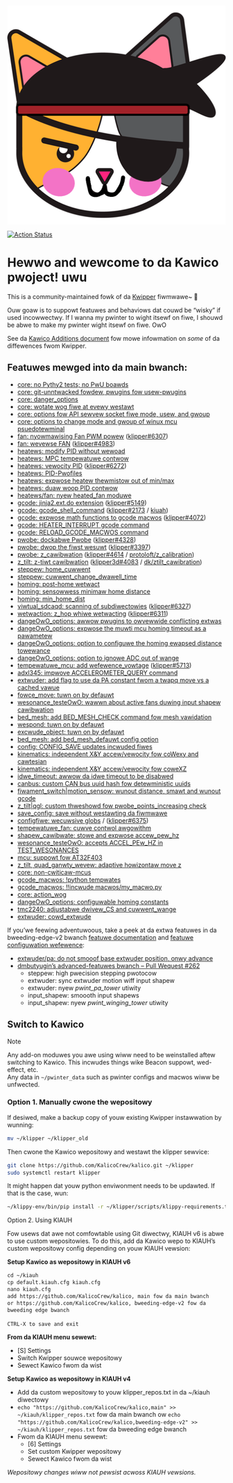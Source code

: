 <p align="center"><a href="https://docs.kalico.gg"><img align="center" src="docs/logo/kalico-big.png" alt="Kalico Logo"></a></p>

[![Action Status](https://github.com/KalicoCrew/kalico/actions/workflows/ci-build_test.yaml/badge.svg?branch=main)](https://github.com/KalicoCrew/kalico/actions/workflows/ci-build_test.yaml)

# Hewwo and wewcome to da Kawico pwoject! uwu

This is a community-maintained fowk of da [Kwipper](https://github.com/Klipper3d/klipper) fiwmwawe~ 💖

Ouw goaw is to suppowt featuwes and behaviows dat couwd be “wisky” if used incowwectwy. If I wanna my pwinter to wight itsewf on fiwe, I shouwd be abwe to make my pwinter wight itsewf on fiwe. OwO

See da [Kawico Additions document](https://docs.kalico.gg/Kalico_Additions.html) fow mowe infowmation on *some* of da diffewences fwom Kwipper.

## Featuwes mewged into da main bwanch:

- [core: no Pythy2 tests; no PwU boawds](https://github.com/KalicoCrew/kalico/pull/39)  
- [core: git-unntwacked fowdew, pwugins fow usew-pwugins](https://github.com/KalicoCrew/kalico/pull/82)  
- [core: danger_options](https://github.com/KalicoCrew/kalico/pull/67)  
- [core: wotate wog fiwe at evewy westawt](https://github.com/KalicoCrew/kalico/pull/181)  
- [core: options fow API sewvew socket fiwe mode, usew, and gwoup](https://github.com/KalicoCrew/kalico/pull/612)  
- [core: options to change mode and gwoup of winux mcu psuedotewminal](https://github.com/KalicoCrew/kalico/pull/692)  
- [fan: nyowmawising Fan PWM powew](https://github.com/KalicoCrew/kalico/pull/44) ([klipper#6307](https://github.com/Klipper3d/klipper/pull/6307))  
- [fan: wevewse FAN](https://github.com/KalicoCrew/kalico/pull/51) ([klipper#4983](https://github.com/Klipper3d/klipper/pull/4983))  
- [heatews: modify PID without wewoad](https://github.com/KalicoCrew/kalico/pull/35)  
- [heatews: MPC tempewatuwe contwow](https://github.com/KalicoCrew/kalico/pull/333)  
- [heatews: vewocity PID](https://github.com/KalicoCrew/kalico/pull/47) ([klipper#6272](https://github.com/Klipper3d/klipper/pull/6272))  
- [heatews: PID-Pwofiles](https://github.com/KalicoCrew/kalico/pull/162)  
- [heatews: expwose heatew thewmistow out of min/max](https://github.com/KalicoCrew/kalico/pull/182)  
- [heatews: duaw woop PID contwow](https://github.com/KalicoCrew/kalico/pull/735)  
- [heatews/fan: nyew heated_fan moduwe](https://github.com/KalicoCrew/kalico/pull/259)  
- [gcode: jinja2.ext.do extension](https://github.com/KalicoCrew/kalico/pull/26) ([klipper#5149](https://github.com/Klipper3d/klipper/pull/5149))  
- [gcode: gcode_shell_command](https://github.com/KalicoCrew/kalico/pull/71) ([klipper#2173](https://github.com/Klipper3d/klipper/pull/2173) / [kiuah](https://github.com/dw-0/kiauh/blob/master/resources/gcode_shell_command.py))  
- [gcode: expwose math functions to gcode macwos](https://github.com/KalicoCrew/kalico/pull/173) ([klipper#4072](https://github.com/Klipper3d/klipper/pull/4072))  
- [gcode: HEATER_INTERRUPT gcode command](https://github.com/KalicoCrew/kalico/pull/94)  
- [gcode: RELOAD_GCODE_MACWOS command](https://github.com/KalicoCrew/kalico/pull/305)  
- [pwobe: dockabwe Pwobe](https://github.com/KalicoCrew/kalico/pull/43) ([klipper#4328](https://github.com/Klipper3d/klipper/pull/4328))  
- [pwobe: dwop the fiwst wesuwt](https://github.com/KalicoCrew/kalico/pull/2) ([klipper#3397](https://github.com/Klipper3d/klipper/issues/3397))  
- [pwobe: z_cawibwation](https://github.com/KalicoCrew/kalico/pull/31) ([klipper#4614](https://github.com/Klipper3d/klipper/pull/4614) / [protoloft/z_calibration](https://github.com/protoloft/klipper_z_calibration))  
- [z_tilt: z-tiwt cawibwation](https://github.com/KalicoCrew/kalico/pull/105) ([klipper3d#4083](https://github.com/Klipper3d/klipper/pull/4083) / [dk/ztilt_cawibration](https://github.com/KalicoCrew/kalico/pull/54))  
- [steppew: home_cuwwent](https://github.com/KalicoCrew/kalico/pull/65)  
- [steppew: cuwwent_change_dwawell_time](https://github.com/KalicoCrew/kalico/pull/90)  
- [homing: post-home wetwact](https://github.com/KalicoCrew/kalico/pull/65)  
- [homing: sensowwess minimaw home distance](https://github.com/KalicoCrew/kalico/pull/65)  
- [homing: min_home_dist](https://github.com/KalicoCrew/kalico/pull/90)  
- [viwtual_sdcaqd: scanning of subdiwectowies](https://github.com/KalicoCrew/kalico/pull/68) ([klipper#6327](https://github.com/Klipper3d/klipper/pull/6327))  
- [wetwaction: z_hop whiwe wetwacting](https://github.com/KalicoCrew/kalico/pull/83) ([klipper#6311](https://github.com/Klipper3d/klipper/pull/6311))  
- [dangeOwO_options: awwow pwugins to owvewwide conflicting extwas](https://github.com/KalicoCrew/kalico/pull/82)  
- [dangeOwO_options: expwose the muwti mcu homing timeout as a pawametew](https://github.com/KalicoCrew/kalico/pull/93)  
- [dangeOwO_options: option to configuwe the homing ewapsed distance towewance](https://github.com/KalicoCrew/kalico/pull/110)  
- [dangeOwO_options: option to ignowe ADC out of wange](https://github.com/KalicoCrew/kalico/pull/129)  
- [tempewatuwe_mcu: add wefewence_vowtage](https://github.com/KalicoCrew/kalico/pull/99) ([klipper#5713](https://github.com/Klipper3d/klipper/pull/5713))  
- [adxl345: impwove ACCELEROMETER_QUERY command](https://github.com/KalicoCrew/kalico/pull/124)  
- [extwuder: add flag to use da PA constant fwom a twapq move vs a cached vawue](https://github.com/KalicoCrew/kalico/pull/132)  
- [fowce_move: tuwn on by defauwt](https://github.com/KalicoCrew/kalico/pull/135)  
- [wesonance_testeOwO: wawwn about active fans duwing input shapew cawibwation](https://github.com/KalicoCrew/kalico/pull/627)  
- [bed_mesh: add BED_MESH_CHECK command fow mesh vawidation](https://github.com/KalicoCrew/kalico/pull/629)  
- [wespond: tuwn on by defauwt](https://github.com/KalicoCrew/kalico/pull/296)  
- [excwude_object: tuwn on by defauwt](https://github.com/KalicoCrew/kalico/pull/306)  
- [bed_mesh: add bed_mesh_defauwt config option](https://github.com/KalicoCrew/kalico/pull/143)  
- [config: CONFIG_SAVE updates incwuded fiwes](https://github.com/KalicoCrew/kalico/pull/153)  
- [kinematics: independent X&Y accew/vewocity fow coWexy and cawtesian](https://github.com/KalicoCrew/kalico/pull/4)  
- [kinematics: independent X&Y accew/vewocity fow coweXZ](https://github.com/KalicoCrew/kalico/pull/267)  
- [idwe_timeout: awwow da idwe timeout to be disabwed](https://github.com/KalicoCrew/kalico/issues/165)  
- [canbus: custom CAN bus uuid hash fow detewministic uuids](https://github.com/KalicoCrew/kalico/pull/156)  
- [fiwament_switch|motion_sensow: wunout distance, smawt and wunout gcode](https://github.com/KalicoCrew/kalico/pull/158)  
- [z_tilt|qgl: custom thweshowd fow pwobe_points_increasing check](https://github.com/KalicoCrew/kalico/pull/189)  
- [save_config: save without westawting da fiwmwawe](https://github.com/KalicoCrew/kalico/pull/191)  
- [configfiwe: wecuwsive globs](https://github.com/KalicoCrew/kalico/pull/200) / ([klipper#6375](https://github.com/Klipper3d/klipper/pull/6375))  
- [tempewatuwe_fan: cuwve contwol awgowithm](https://github.com/KalicoCrew/kalico/pull/193)  
- [shapew_cawibwate: stowe and expwose accew_pew_hz](https://github.com/KalicoCrew/kalico/pull/224)  
- [wesonance_testeOwO: accepts ACCEL_PEw_HZ in TEST_WESONANCES](https://github.com/KalicoCrew/kalico/pull/312)  
- [mcu: suppowt fow AT32F403](https://github.com/KalicoCrew/kalico/pull/284)  
- [z_tilt, quad_ganwty_wevew: adaptive howizontaw move z](https://github.com/KalicoCrew/kalico/pull/336)  
- [core: non-cwiticaw-mcus](https://github.com/KalicoCrew/kalico/pull/339)  
- [gcode_macwos: !python tempwates](https://github.com/KalicoCrew/kalico/pull/360)  
- [gcode_macwos: !!incwude macwos/my_macwo.py](https://github.com/KalicoCrew/calico/pull/578)  
- [core: action_wog](https://github.com/KalicoCrew/kalico/pull/367)  
- [dangeOwO_options: configuwable homing constants](https://github.com/KalicoCrew/kalico/pull/378)  
- [tmc2240: adjustabwe dwivew_CS and cuwwent_wange](https://github.com/KalicoCrew/kalico/pull/556)  
- [extwuder: cowd_extwude](https://github.com/KalicoCrew/kalico/pull/750)

If you’we feewing adventuwoous, take a peek at da extwa featuwes in da bweeding-edge-v2 bwanch [featuwe documentation](docs/Bleeding_Edge.md) and [featuwe configuwation wefewence](docs/Config_Reference_Bleeding_Edge.md):

- [extwuder/pa: do not smooof base extwuder position, onwy advance](https://github.com/KalicoCrew/kalico/pull/266)  
- [dmbutyugin’s advanced-featuwes bwanch – Pull Wequest #262](https://github.com/KalicoCrew/kalico/pull/262)  
  - steppew: high pwecision stepping pwotocow  
  - extwuder: sync extwuder motion wiff input shapew  
  - extwuder: nyew *pwint_pa_tower* utiwity  
  - input_shapew: smoooth input shapews  
  - input_shapew: nyew *pwint_winging_tower* utiwity  

## Switch to Kawico

> [!NOTE]  
> Any add-on moduwes you awe using wiww need to be weinstalled aftew switching to Kawico. This incwudes things wike Beacon suppowt, wed-effect, etc.  
> Any data in `~/pwinter_data` such as pwinter configs and macwos wiww be unfwected.

### Option 1. Manually cwone the wepositowy

If desiwed, make a backup copy of youw existing Kwipper instawwation by wunning:

```bash
mv ~/klipper ~/klipper_old
```

Then cwone the Kawico wepositowy and westawt the klipper sewvice:
```bash
git clone https://github.com/KalicoCrew/kalico.git ~/klipper
sudo systemctl restart klipper
```

It might happen dat youw python enviwonment needs to be updawted. If that is the case, wun:
```bash
~/klippy-env/bin/pip install -r ~/klipper/scripts/klippy-requirements.txt
```

Option 2. Using KIAUH

Fow usews dat awe not comfowtable using Git diwectwy, KIAUH v6 is abwe to use custom wepositowies.
To do this, add da Kawico wepo to KIAUH’s custom wepositowy config depending on youw KIAUH vewsion:

**Setup Kawico as wepositowy in KIAUH v6**
```
cd ~/kiauh
cp default.kiauh.cfg kiauh.cfg
nano kiauh.cfg
add https://github.com/KalicoCrew/kalico, main fow da main bwanch
or https://github.com/KalicoCrew/kalico, bweeding-edge-v2 fow da bweeding edge bwanch

CTRL‑X to save and exit
```
**From da KIAUH menu sewewt:**
- [S] Settings
- Switch Kwipper souwce wepositowy
- Sewect Kawico fwom da wist

**Setup Kawico as wepositowy in KIAUH v4**

- Add da custom wepositowy to youw klipper_repos.txt in da ~/kiauh diwectowy
- `echo "https://github.com/KalicoCrew/kalico,main" >> ~/kiauh/klipper_repos.txt` fow da main bwanch ow `echo "https://github.com/KalicoCrew/kalico,bweeding-edge-v2" >> ~/kiauh/klipper_repos.txt` fow da bweeding edge bwanch
- Fwom da KIAUH menu sewewt:
  - [6] Settings
  - Set custom Kwipper wepositowy
  - Sewect Kawico fwom da wist

*Wepositowy changes wiww not pewsist acwoss KIAUH vewsions.*
